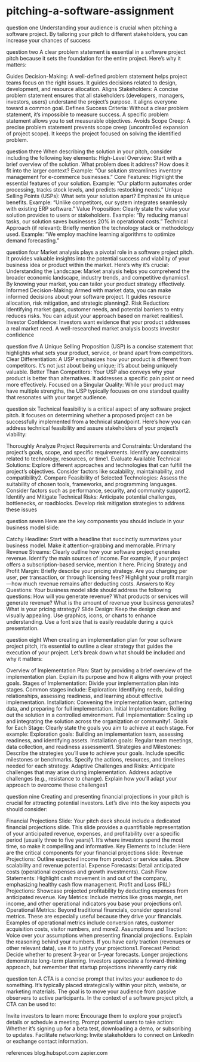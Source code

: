 # pitching-a-software-assignment
question one
Understanding your audience is crucial when pitching a software project. By tailoring your pitch to different stakeholders, you can increase your chances of success

question two
A clear problem statement is essential in a software project pitch because it sets the foundation for the entire project. Here’s why it matters:

Guides Decision-Making:
A well-defined problem statement helps project teams focus on the right issues.
It guides decisions related to design, development, and resource allocation.
Aligns Stakeholders:
A concise problem statement ensures that all stakeholders (developers, managers, investors, users) understand the project’s purpose.
It aligns everyone toward a common goal.
Defines Success Criteria:
Without a clear problem statement, it’s impossible to measure success.
A specific problem statement allows you to set measurable objectives.
Avoids Scope Creep:
A precise problem statement prevents scope creep (uncontrolled expansion of project scope).
It keeps the project focused on solving the identified problem.

question three
When describing the solution in your pitch, consider including the following key elements:
High-Level Overview:
Start with a brief overview of the solution. What problem does it address? How does it fit into the larger context?
Example: “Our solution streamlines inventory management for e-commerce businesses.”
Core Features:
Highlight the essential features of your solution.
Example: “Our platform automates order processing, tracks stock levels, and predicts restocking needs.”
Unique Selling Points (USPs):
What sets your solution apart? Emphasize its unique benefits.
Example: “Unlike competitors, our system integrates seamlessly with existing ERP software.”
Value Proposition:
Clearly state the value your solution provides to users or stakeholders.
Example: “By reducing manual tasks, our solution saves businesses 20% in operational costs.”
Technical Approach (if relevant):
Briefly mention the technology stack or methodology used.
Example: “We employ machine learning algorithms to optimize demand forecasting.”

question four
Market analysis plays a pivotal role in a software project pitch. It provides valuable insights into the potential success and viability of your business idea or product within the market. Here’s why it’s crucial:
Understanding the Landscape:
Market analysis helps you comprehend the broader economic landscape, industry trends, and competitive dynamics1.
By knowing your market, you can tailor your product strategy effectively.
Informed Decision-Making:
Armed with market data, you can make informed decisions about your software project.
It guides resource allocation, risk mitigation, and strategic planning2.
Risk Reduction:
Identifying market gaps, customer needs, and potential barriers to entry reduces risks.
You can adjust your approach based on market realities1.
Investor Confidence:
Investors want evidence that your product addresses a real market need.
A well-researched market analysis boosts investor confidence


question five
A Unique Selling Proposition (USP) is a concise statement that highlights what sets your product, service, or brand apart from competitors.
Clear Differentiation: A USP emphasizes how your product is different from competitors. It’s not just about being unique; it’s about being uniquely valuable.
Better Than Competitors: Your USP also conveys why your product is better than alternatives. It addresses a specific pain point or need more effectively.
Focused on a Singular Quality: While your product may have multiple strengths, the USP typically focuses on one standout quality that resonates with your target audience.


question six
Technical feasibility is a critical aspect of any software project pitch. It focuses on determining whether a proposed project can be successfully implemented from a technical standpoint. Here’s how you can address technical feasibility and assure stakeholders of your project’s viability:

Thoroughly Analyze Project Requirements and Constraints:
Understand the project’s goals, scope, and specific requirements.
Identify any constraints related to technology, resources, or time1.
Evaluate Available Technical Solutions:
Explore different approaches and technologies that can fulfill the project’s objectives.
Consider factors like scalability, maintainability, and compatibility2.
Compare Feasibility of Selected Technologies:
Assess the suitability of chosen tools, frameworks, and programming languages.
Consider factors such as performance, security, and community support2.
Identify and Mitigate Technical Risks:
Anticipate potential challenges, bottlenecks, or roadblocks.
Develop risk mitigation strategies to address these issues



question seven
Here are the key components you should include in your business model slide:

Catchy Headline:
Start with a headline that succinctly summarizes your business model. Make it attention-grabbing and memorable.
Primary Revenue Streams:
Clearly outline how your software project generates revenue. Identify the main sources of income.
For example, if your project offers a subscription-based service, mention it here.
Pricing Strategy and Profit Margin:
Briefly describe your pricing strategy. Are you charging per user, per transaction, or through licensing fees?
Highlight your profit margin—how much revenue remains after deducting costs.
Answers to Key Questions:
Your business model slide should address the following questions:
How will you generate revenue?
What products or services will generate revenue?
What is the amount of revenue your business generates?
What is your pricing strategy?
Slide Design:
Keep the design clean and visually appealing. Use graphics, icons, or charts to enhance understanding.
Use a font size that is easily readable during a quick presentation.


question eight
 When creating an implementation plan for your software project pitch, it’s essential to outline a clear strategy that guides the execution of your project. Let’s break down what should be included and why it matters:

Overview of Implementation Plan:
Start by providing a brief overview of the implementation plan. Explain its purpose and how it aligns with your project goals.
Stages of Implementation:
Divide your implementation plan into stages. Common stages include:
Exploration: Identifying needs, building relationships, assessing readiness, and learning about effective implementation.
Installation: Convening the implementation team, gathering data, and preparing for full implementation.
Initial Implementation: Rolling out the solution in a controlled environment.
Full Implementation: Scaling up and integrating the solution across the organization or community1.
Goals for Each Stage:
Clearly state the goals you aim to achieve at each stage. For example:
Exploration goals: Building an implementation team, assessing readiness, and identifying assets.
Installation goals: Regular team meetings, data collection, and readiness assessment1.
Strategies and Milestones:
Describe the strategies you’ll use to achieve your goals. Include specific milestones or benchmarks.
Specify the actions, resources, and timelines needed for each strategy.
Adaptive Challenges and Risks:
Anticipate challenges that may arise during implementation. Address adaptive challenges (e.g., resistance to change).
Explain how you’ll adapt your approach to overcome these challenges1


question nine
Creating and presenting financial projections in your pitch is crucial for attracting potential investors. Let’s dive into the key aspects you should consider:

Financial Projections Slide:
Your pitch deck should include a dedicated financial projections slide. This slide provides a quantifiable representation of your anticipated revenue, expenses, and profitability over a specific period (usually three to five years)1.
It’s where investors spend the most time, so make it compelling and informative.
Key Elements to Include:
Here are the critical components for your financial projections slide:
Revenue Projections: Outline expected income from product or service sales. Show scalability and revenue potential.
Expense Forecasts: Detail anticipated costs (operational expenses and growth investments).
Cash Flow Statements: Highlight cash movement in and out of the company, emphasizing healthy cash flow management.
Profit and Loss (P&L) Projections: Showcase projected profitability by deducting expenses from anticipated revenue.
Key Metrics: Include metrics like gross margin, net income, and other operational indicators you base your projections on1.
Operational Metrics:
Beyond traditional financials, consider operational metrics. These are especially useful because they drive your financials.
Examples of operational metrics include conversion rates, customer acquisition costs, visitor numbers, and more2.
Assumptions and Traction:
Voice over your assumptions when presenting financial projections. Explain the reasoning behind your numbers.
If you have early traction (revenues or other relevant data), use it to justify your projections1.
Forecast Period:
Decide whether to present 3-year or 5-year forecasts. Longer projections demonstrate long-term planning.
Investors appreciate a forward-thinking approach, but remember that startup projections inherently carry risk


question ten
A CTA is a concise prompt that invites your audience to do something. It’s typically placed strategically within your pitch, website, or marketing materials. The goal is to move your audience from passive observers to active participants. In the context of a software project pitch, a CTA can be used to:

Invite investors to learn more: Encourage them to explore your project’s details or schedule a meeting.
Prompt potential users to take action: Whether it’s signing up for a beta test, downloading a demo, or subscribing to updates.
Facilitate networking: Invite stakeholders to connect on LinkedIn or exchange contact information.


references
blog.hubspot.com
zapier.com





























